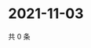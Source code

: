 # 2021-11-03

共 0 条

<!-- BEGIN WEIBO -->
<!-- 最后更新时间 Wed Nov 03 2021 16:00:44 GMT+0800 (China Standard Time) -->

<!-- END WEIBO -->
